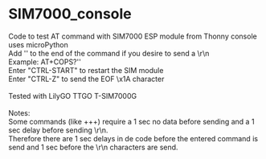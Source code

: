 # SIM7000_console
Code to test AT command with SIM7000 ESP module from Thonny console<br>
uses microPython<br>
Add '<rn>' to the end of the command if you desire to send a \r\n<br>
Example: AT+COPS?'<rn>'<br>
Enter "CTRL-START" to restart the SIM module<br>
Enter "CTRL-Z" to send the EOF \x1A character<br><br>
Tested with LilyGO TTGO T-SIM7000G<br><br>
Notes:<br>
Some commands (like +++) require a 1 sec no data before sending and a 1 sec delay before sending \r\n.<br>
Therefore there are 1 sec delays in de code before the entered command is send and 1 sec before the \r\n characters are send.<br>
